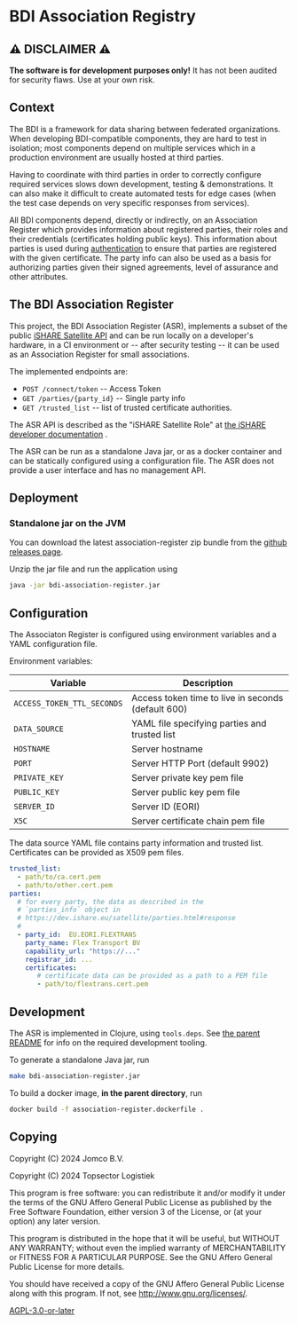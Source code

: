 <!--
SPDX-FileCopyrightText: 2024 Jomco B.V.
SPDX-FileCopyrightText: 2024 Topsector Logistiek
SPDX-FileContributor: Joost Diepenmaat <joost@jomco.nl>
SPDX-FileContributor: Remco van 't Veer <remco@jomco.nl>

SPDX-License-Identifier: AGPL-3.0-or-later
-->

# BDI Association Registry

## ⚠ DISCLAIMER ⚠

**The software is for development purposes only!**  It has not been
audited for security flaws. Use at your own risk.

## Context

The BDI is a framework for data sharing between federated
organizations. When developing BDI-compatible components, they are
hard to test in isolation; most components depend on multiple services
which in a production environment are usually hosted at third parties.

Having to coordinate with third parties in order to correctly
configure required services slows down development, testing &
demonstrations. It can also make it difficult to create automated
tests for edge cases (when the test case depends on very specific
responses from services).

All BDI components depend, directly or indirectly, on an Association
Register which provides information about registered parties, their
roles and their credentials (certificates holding public keys). This
information about parties is used during
[authentication](https://dev.ishare.eu/reference/authentication)
to ensure that parties are registered with the given certificate. The
party info can also be used as a basis for authorizing parties given
their signed agreements, level of assurance and other attributes.

## The BDI Association Register

This project, the BDI Association Register (ASR), implements a subset
of the public [iSHARE Satellite
API](https://dev.ishare.eu/ishare-satellite-role/single-party) and can
be run locally on a developer's hardware, in a CI environment or --
after security testing -- it can be used as an Association Register for
small associations.

The implemented endpoints are:

- `POST /connect/token` -- Access Token
- `GET /parties/{party_id}` -- Single party info
- `GET /trusted_list` -- list of trusted certificate authorities.

The ASR API is described as the "iSHARE Satellite Role" at [the iSHARE
developer documentation](https://dev.ishare.eu/common/token.html) .

The ASR can be run as a standalone Java jar, or as a docker container
and can be statically configured using a configuration file. The ASR
does not provide a user interface and has no management API.

## Deployment

### Standalone jar on the JVM

You can download the latest association-register zip bundle from the
[github releases
page](https://github.com/Basic-Data-Infrastructure/bdi-stack/releases).

Unzip the jar file and run the application using 

```sh
java -jar bdi-association-register.jar
```

## Configuration

The Associaton Register is configured using environment variables and
a YAML configuration file.

Environment variables:

|Variable                  |Description
|--------------------------|--------------------------------------------------
|`ACCESS_TOKEN_TTL_SECONDS`|Access token time to live in seconds (default 600)
|`DATA_SOURCE`             |YAML file specifying parties and trusted list
|`HOSTNAME`                |Server hostname
|`PORT`                    |Server HTTP Port (default 9902)
|`PRIVATE_KEY`             |Server private key pem file
|`PUBLIC_KEY`              |Server public key pem file
|`SERVER_ID`               |Server ID (EORI)
|`X5C`                     |Server certificate chain pem file

The data source YAML file contains party information and trusted
list. Certificates can be provided as X509 pem files.

```yaml
trusted_list:
  - path/to/ca.cert.pem
  - path/to/other.cert.pem
parties:
  # for every party, the data as described in the
  # `parties_info` object in
  # https://dev.ishare.eu/satellite/parties.html#response
  #
  - party_id:  EU.EORI.FLEXTRANS
    party_name: Flex Transport BV
    capability_url: "https://..."
    registrar_id: ...
    certificates:
       # certificate data can be provided as a path to a PEM file
       - path/to/flextrans.cert.pem
```

## Development

The ASR is implemented in Clojure, using `tools.deps`. See [the parent
README](../README.md) for info on the required development tooling.

To generate a standalone Java jar, run

```sh
make bdi-association-register.jar
```

To build a docker image, **in the parent directory**, run

```sh
docker build -f association-register.dockerfile .
```

## Copying

Copyright (C) 2024 Jomco B.V.

Copyright (C) 2024 Topsector Logistiek

This program is free software: you can redistribute it and/or modify
it under the terms of the GNU Affero General Public License as
published by the Free Software Foundation, either version 3 of the
License, or (at your option) any later version.

This program is distributed in the hope that it will be useful, but
WITHOUT ANY WARRANTY; without even the implied warranty of
MERCHANTABILITY or FITNESS FOR A PARTICULAR PURPOSE.  See the GNU
Affero General Public License for more details.

You should have received a copy of the GNU Affero General Public
License along with this program.  If not, see
<http://www.gnu.org/licenses/>.


[AGPL-3.0-or-later](LICENSES/AGPL-3.0-or-later.txt)
